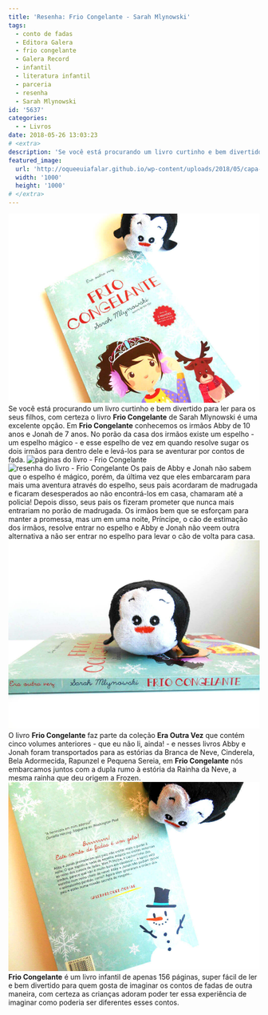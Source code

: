 ```yaml
---
title: 'Resenha: Frio Congelante - Sarah Mlynowski'
tags:
  - conto de fadas
  - Editora Galera
  - frio congelante
  - Galera Record
  - infantil
  - literatura infantil
  - parceria
  - resenha
  - Sarah Mlynowski
id: '5637'
categories:
  - - Livros
date: 2018-05-26 13:03:23
# <extra>
description: 'Se você está procurando um livro curtinho e bem divertido para ler para os seus filhos, com certeza o livro Frio Congelante de Sarah Mlynowski é uma excelente opção. Em Frio Congelante conhecemos os irmãos Abby de 10 anos e Jonah de 7 anos. No porão da casa dos irmãos existe um espelho &#8211; um espelho mágico &#8211; e esse espelho de vez em quando resolve sugar os dois irmãos para dentro dele e levá-los para se aventurar por contos de fada. Os pais de Abby e Jonah não sabem que o espelho é mágico, porém, da última vez que eles embarcaram para mais uma aventura através do espelho, seus pais acordaram de madrugada e ficaram desesperados ao não encontrá-los em casa, chamaram até a policia! Depois disso, seus pais os fizeram prometer que nunca mais entrariam no porão de madrugada. Os irmãos bem &hellip;'
featured_image: 
  url: 'http://oqueeuiafalar.github.io/wp-content/uploads/2018/05/capa-livro-frio-congelante.jpg'
  width: '1000'
  height: '1000'
# </extra>
---
```


![Capa do livro - Frio Congelante](/wp-content/uploads/2018/05/capa-livro-frio-congelante.jpg "Capa do livro - Frio Congelante") Se você está procurando um livro curtinho e bem divertido para ler para os seus filhos, com certeza o livro **Frio Congelante** de Sarah Mlynowski é uma excelente opção. Em **Frio Congelante** conhecemos os irmãos Abby de 10 anos e Jonah de 7 anos. No porão da casa dos irmãos existe um espelho - um espelho mágico - e esse espelho de vez em quando resolve sugar os dois irmãos para dentro dele e levá-los para se aventurar por contos de fada. ![páginas do livro - Frio Congelante](/wp-content/uploads/2018/05/página-resenha-livro-frio-congelante.jpg "páginas do livro - Frio Congelante") ![resenha do livro - Frio Congelante ](/wp-content/uploads/2018/05/página-livro-frio-congelante.jpg "Páginas e resenha do livro - Frio Congelante ") Os pais de Abby e Jonah não sabem que o espelho é mágico, porém, da última vez que eles embarcaram para mais uma aventura através do espelho, seus pais acordaram de madrugada e ficaram desesperados ao não encontrá-los em casa, chamaram até a policia! Depois disso, seus pais os fizeram prometer que nunca mais entrariam no porão de madrugada. Os irmãos bem que se esforçam para manter a promessa, mas um em uma noite, Príncipe, o cão de estimação dos irmãos, resolve entrar no espelho e Abby e Jonah não veem outra alternativa a não ser entrar no espelho para levar o cão de volta para casa. ![lombada do livro - Frio Congelante ](/wp-content/uploads/2018/05/lombada-livro-frio-congelante.jpg "lombada do livro - Frio Congelante ") O livro **Frio Congelante** faz parte da coleção **Era Outra Vez** que contém cinco volumes anteriores - que eu não li, ainda! - e nesses livros Abby e Jonah foram transportados para as estórias da Branca de Neve, Cinderela, Bela Adormecida, Rapunzel e Pequena Sereia, em **Frio Congelante** nós embarcamos juntos com a dupla rumo à estória da Rainha da Neve, a mesma rainha que deu origem a Frozen. ![Contra capa do livro - Frio Congelante ](/wp-content/uploads/2018/05/contra-capa-livro-frio-congelante.jpg "Contra capa do livro - Frio Congelante ") **Frio Congelante** é um livro infantil de apenas 156 páginas, super fácil de ler e bem divertido para quem gosta de imaginar os contos de fadas de outra maneira, com certeza as crianças adoram poder ter essa experiência de imaginar como poderia ser diferentes esses contos.
